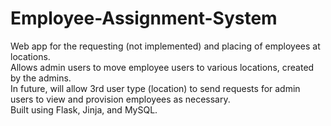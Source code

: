 # Employee-Assignment-System
Web app for the requesting (not implemented) and placing of employees at locations. <br>
Allows admin users to move employee users to various locations, created by the admins. <br>
In future, will allow 3rd user type (location) to send requests for admin users to view and 
provision employees as necessary. <br>
Built using Flask, Jinja, and MySQL.
